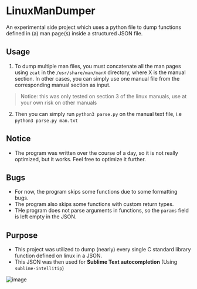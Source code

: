 # LinuxManDumper
An experimental side project which uses a python file to dump functions defined in (a) man page(s) inside a structured JSON file.

## Usage
1. To dump multiple man files, you must concatenate all the man pages using `zcat` in the `/usr/share/man/manX` directory, where X is the manual section. In other cases, you can simply use one manual file from the corresponding manual section as input.

> Notice: this was only tested on section 3 of the linux manuals, use at your own risk on other manuals

2. Then you can simply run `python3 parse.py` on the manual text file, i.e `python3 parse.py man.txt`

## Notice
- The program was written over the course of a day, so it is not really optimized, but it works. Feel free to optimize it further.

## Bugs
- For now, the program skips some functions due to some formatting bugs.
- The program also skips some functions with custom return types.
- THe program does not parse arguments in functions, so the `params` field is left empty in the JSON.

## Purpose
- This project was utilized to dump (nearly) every single C standard library function defined on linux in a JSON.
- This JSON was then used for **Sublime Text autocompletion** (Using `sublime-intellitip`)

![image](https://user-images.githubusercontent.com/57685496/204114306-1df9fb29-5461-4e9b-b830-ad7dee4d95d4.png)







